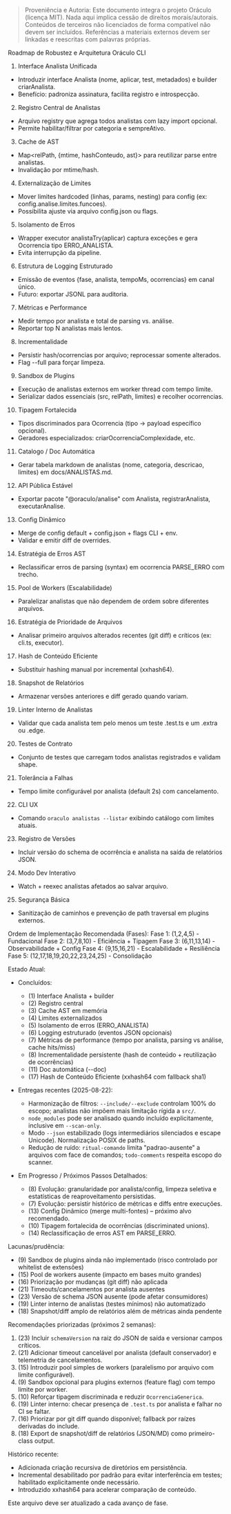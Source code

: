 > Proveniência e Autoria: Este documento integra o projeto Oráculo (licença MIT).
> Nada aqui implica cessão de direitos morais/autorais.
> Conteúdos de terceiros não licenciados de forma compatível não devem ser incluídos.
> Referências a materiais externos devem ser linkadas e reescritas com palavras próprias.

Roadmap de Robustez e Arquitetura Oráculo CLI

1. Interface Analista Unificada

- Introduzir interface Analista (nome, aplicar, test, metadados) e builder criarAnalista.
- Benefício: padroniza assinatura, facilita registro e introspecção.

2. Registro Central de Analistas

- Arquivo registry que agrega todos analistas com lazy import opcional.
- Permite habilitar/filtrar por categoria e sempreAtivo.

3. Cache de AST

- Map<relPath, {mtime, hashConteudo, ast}> para reutilizar parse entre analistas.
- Invalidação por mtime/hash.

4. Externalização de Limites

- Mover limites hardcoded (linhas, params, nesting) para config (ex: config.analise.limites.funcoes).
- Possibilita ajuste via arquivo config.json ou flags.

5. Isolamento de Erros

- Wrapper executor analistaTry(aplicar) captura exceções e gera Ocorrencia tipo ERRO_ANALISTA.
- Evita interrupção da pipeline.

6. Estrutura de Logging Estruturado

- Emissão de eventos {fase, analista, tempoMs, ocorrencias} em canal único.
- Futuro: exportar JSONL para auditoria.

7. Métricas e Performance

- Medir tempo por analista e total de parsing vs. análise.
- Reportar top N analistas mais lentos.

8. Incrementalidade

- Persistir hash/ocorrencias por arquivo; reprocessar somente alterados.
- Flag --full para forçar limpeza.

9. Sandbox de Plugins

- Execução de analistas externos em worker thread com tempo limite.
- Serializar dados essenciais (src, relPath, limites) e recolher ocorrencias.

10. Tipagem Fortalecida

- Tipos discriminados para Ocorrencia (tipo -> payload específico opcional).
- Geradores especializados: criarOcorrenciaComplexidade, etc.

11. Catalogo / Doc Automática

- Gerar tabela markdown de analistas (nome, categoria, descricao, limites) em docs/ANALISTAS.md.

12. API Pública Estável

- Exportar pacote "@oraculo/analise" com Analista, registrarAnalista, executarAnalise.

13. Config Dinâmico

- Merge de config default + config.json + flags CLI + env.
- Validar e emitir diff de overrides.

14. Estratégia de Erros AST

- Reclassificar erros de parsing (syntax) em ocorrencia PARSE_ERRO com trecho.

15. Pool de Workers (Escalabilidade)

- Paralelizar analistas que não dependem de ordem sobre diferentes arquivos.

16. Estratégia de Prioridade de Arquivos

- Analisar primeiro arquivos alterados recentes (git diff) e críticos (ex: cli.ts, executor).

17. Hash de Conteúdo Eficiente

- Substituir hashing manual por incremental (xxhash64).

18. Snapshot de Relatórios

- Armazenar versões anteriores e diff gerado quando variam.

19. Linter Interno de Analistas

- Validar que cada analista tem pelo menos um teste .test.ts e um .extra ou .edge.

20. Testes de Contrato

- Conjunto de testes que carregam todos analistas registrados e validam shape.

21. Tolerância a Falhas

- Tempo limite configurável por analista (default 2s) com cancelamento.

22. CLI UX

- Comando `oraculo analistas --listar` exibindo catálogo com limites atuais.

23. Registro de Versões

- Incluir versão do schema de ocorrência e analista na saída de relatórios JSON.

24. Modo Dev Interativo

- Watch + reexec analistas afetados ao salvar arquivo.

25. Segurança Básica

- Sanitização de caminhos e prevenção de path traversal em plugins externos.

Ordem de Implementação Recomendada (Fases):
Fase 1: (1,2,4,5) - Fundacional
Fase 2: (3,7,8,10) - Eficiência + Tipagem
Fase 3: (6,11,13,14) - Observabilidade + Config
Fase 4: (9,15,16,21) - Escalabilidade + Resiliência
Fase 5: (12,17,18,19,20,22,23,24,25) - Consolidação

Estado Atual:

- Concluídos:
  - (1) Interface Analista + builder
  - (2) Registro central
  - (3) Cache AST em memória
  - (4) Limites externalizados
  - (5) Isolamento de erros (ERRO_ANALISTA)
  - (6) Logging estruturado (eventos JSON opcionais)
  - (7) Métricas de performance (tempo por analista, parsing vs análise, cache hits/miss)
  - (8) Incrementalidade persistente (hash de conteúdo + reutilização de ocorrências)
  - (11) Doc automática (--doc)
  - (17) Hash de Conteúdo Eficiente (xxhash64 com fallback sha1)

- Entregas recentes (2025-08-22):
  - Harmonização de filtros: `--include/--exclude` controlam 100% do escopo; analistas não impõem mais limitação rígida a `src/`.
  - `node_modules` pode ser analisado quando incluído explicitamente, inclusive em `--scan-only`.
  - Modo `--json` estabilizado (logs intermediários silenciados e escape Unicode). Normalização POSIX de paths.
  - Redução de ruído: `ritual-comando` limita "padrao-ausente" a arquivos com face de comandos; `todo-comments` respeita escopo do scanner.

- Em Progresso / Próximos Passos Detalhados:
  - (8) Evolução: granularidade por analista/config, limpeza seletiva e estatísticas de reaproveitamento persistidas.
  - (7) Evolução: persistir histórico de métricas e diffs entre execuções.
  - (13) Config Dinâmico (merge multi-fontes) – próximo alvo recomendado.
  - (10) Tipagem fortalecida de ocorrências (discriminated unions).
  - (14) Reclassificação de erros AST em PARSE_ERRO.

Lacunas/prudência:

- (9) Sandbox de plugins ainda não implementado (risco controlado por whitelist de extensões)
- (15) Pool de workers ausente (impacto em bases muito grandes)
- (16) Priorização por mudanças (git diff) não aplicada
- (21) Timeouts/cancelamentos por analista ausentes
- (23) Versão de schema JSON ausente (pode afetar consumidores)
- (19) Linter interno de analistas (testes mínimos) não automatizado
- (18) Snapshot/diff amplo de relatórios além de métricas ainda pendente

Recomendações priorizadas (próximos 2 semanas):

1. (23) Incluir `schemaVersion` na raiz do JSON de saída e versionar campos críticos.
2. (21) Adicionar timeout cancelável por analista (default conservador) e telemetria de cancelamentos.
3. (15) Introduzir pool simples de workers (paralelismo por arquivo com limite configurável).
4. (9) Sandbox opcional para plugins externos (feature flag) com tempo limite por worker.
5. (10) Reforçar tipagem discriminada e reduzir `OcorrenciaGenerica`.
6. (19) Linter interno: checar presença de `.test.ts` por analista e falhar no CI se faltar.
7. (16) Priorizar por git diff quando disponível; fallback por raízes derivadas do include.
8. (18) Export de snapshot/diff de relatórios (JSON/MD) como primeiro-class output.

Histórico recente:

- Adicionada criação recursiva de diretórios em persistência.
- Incremental desabilitado por padrão para evitar interferência em testes; habilitado explicitamente onde necessário.
- Introduzido xxhash64 para acelerar comparação de conteúdo.

Este arquivo deve ser atualizado a cada avanço de fase.
